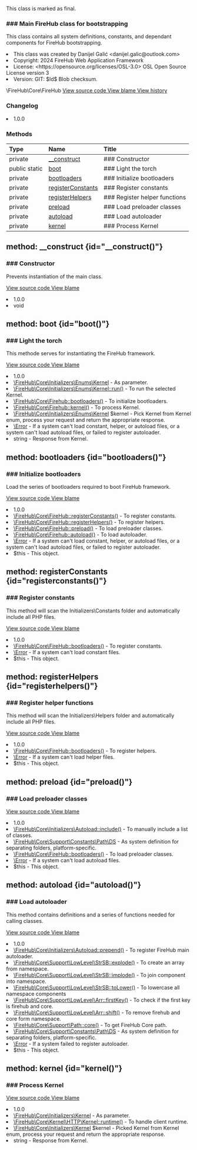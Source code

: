 <title># FireHub</title>

<code-block lang="php">
<![CDATA[final class \FireHub\Core\FireHub()]]>
</code-block>





<tip>
    <p>
        This class is marked as <format style="bold">final</format>.
    </p>
</tip>







### ### Main FireHub class for bootstrapping

<p><format style="italic">This class contains all system definitions, constants, and dependant components for FireHub bootstrapping.</format></p>

<deflist>
    <def title="Class basic info:">
        <list><li>This class was created by Danijel Galić &lt;danijel.galic@outlook.com&gt;</li><li>Copyright: 2024 FireHub Web Application Framework</li><li>License: &lt;https://opensource.org/licenses/OSL-3.0&gt; OSL Open Source License version 3</li><li>Version: GIT: $Id$ Blob checksum.</li></list>
    </def>
</deflist>

<deflist><def title="Fully Qualified Class Name:">
        \FireHub\Core\FireHub
    </def><def title="Source code:">
        <a href="https://github.com/The-FireHub-Project/Core/blob/develop-pre-alpha-m1/src/firehub.FireHub.php#L34">
            View source code
        </a>
    </def>
    <def title="Blame:">
        <a href="https://github.com/The-FireHub-Project/Core/blame/develop-pre-alpha-m1/src/firehub.FireHub.php">
            View blame
        </a>
    </def>
    <def title="History:">
        <a href="https://github.com/The-FireHub-Project/Core/commits/develop-pre-alpha-m1/src/firehub.FireHub.php">
            View history
        </a>
    </def></deflist>
### Changelog
<deflist>
    <def title="Version history:">
        <list><li>1.0.0</li></list>
    </def>
</deflist>


### Methods
| Type | Name | Title |
|:-----|:-----|:------|
|private|<a href="#__construct()">__construct</a>|### Constructor|
|public static |<a href="#boot()">boot</a>|### Light the torch|
|private|<a href="#bootloaders()">bootloaders</a>|### Initialize bootloaders|
|private|<a href="#registerconstants()">registerConstants</a>|### Register constants|
|private|<a href="#registerhelpers()">registerHelpers</a>|### Register helper functions|
|private|<a href="#preload()">preload</a>|### Load preloader classes|
|private|<a href="#autoload()">autoload</a>|### Load autoloader|
|private|<a href="#kernel()">kernel</a>|### Process Kernel|

## method: __construct {id="__construct()"}

<code-block lang="php">
    <![CDATA[private FireHub::__construct():void]]>
</code-block>













### ### Constructor

<p><format style="italic">Prevents instantiation of the main class.</format></p>

<deflist><def title="Source code:">
                <a href="https://github.com/The-FireHub-Project/Core/blob/develop-pre-alpha-m1/src/firehub.FireHub.php#L44">
                    View source code
                </a>
            </def>
            <def title="Blame:">
                <a href="https://github.com/The-FireHub-Project/Core/blame/develop-pre-alpha-m1/src/firehub.FireHub.php#L44">
                    View blame
                </a>
            </def></deflist>
<deflist>
    <def title="Version history:">
        <list><li>1.0.0</li></list>
    </def>
</deflist>
<deflist>
    <def title="This method returns:">
        <list><li>void</li></list>
    </def>
</deflist>
## method: boot {id="boot()"}

<code-block lang="php">
    <![CDATA[public static FireHub::boot(\FireHub\Core\Initializers\Enums\Kernel $kernel):string]]>
</code-block>













### ### Light the torch

<p><format style="italic">This methode serves for instantiating the FireHub framework.</format></p>

<deflist><def title="Source code:">
                <a href="https://github.com/The-FireHub-Project/Core/blob/develop-pre-alpha-m1/src/firehub.FireHub.php#L67">
                    View source code
                </a>
            </def>
            <def title="Blame:">
                <a href="https://github.com/The-FireHub-Project/Core/blame/develop-pre-alpha-m1/src/firehub.FireHub.php#L67">
                    View blame
                </a>
            </def></deflist>
<deflist>
    <def title="Version history:">
        <list><li>1.0.0</li></list>
    </def>
</deflist>
<deflist>
    <def title="This method uses:">
        <list><li><a href="Kernel.md">\FireHub\Core\Initializers\Enums\Kernel</a>  - <format style="italic">As parameter.</format></li><li><a href="Kernel.md#run()">\FireHub\Core\Initializers\Enums\Kernel::run()</a>  - <format style="italic">To run the selected Kernel.</format></li><li><a href="Firehub.md#bootloaders()">\FireHub\Core\Firehub::bootloaders()</a>  - <format style="italic">To initialize bootloaders.</format></li><li><a href="Firehub.md#kernel()">\FireHub\Core\Firehub::kernel()</a>  - <format style="italic">To process Kernel.</format></li></list>
    </def>
</deflist>
<deflist>
    <def title="This method has parameters:">
        <list><li><a href="Kernel.md">\FireHub\Core\Initializers\Enums\Kernel</a> <format style="bold">$kernel</format> - <format style="italic">
Pick Kernel from Kernel enum, process your request and return the appropriate response.
</format></li></list>
    </def>
</deflist>
<deflist>
    <def title="This method throws:">
        <list><li><a href="Error.md">\Error</a> - <format style="italic">If a system can&#039;t load constant, helper, or autoload files, or a system can&#039;t load autoload files,
or failed to register autoloader.</format></li></list>
    </def>
</deflist>
<deflist>
    <def title="This method returns:">
        <list><li>string - <format style="italic">Response from Kernel.</format></li></list>
    </def>
</deflist>
## method: bootloaders {id="bootloaders()"}

<code-block lang="php">
    <![CDATA[private FireHub::bootloaders():$this]]>
</code-block>













### ### Initialize bootloaders

<p><format style="italic">Load the series of bootloaders required to boot FireHub framework.</format></p>

<deflist><def title="Source code:">
                <a href="https://github.com/The-FireHub-Project/Core/blob/develop-pre-alpha-m1/src/firehub.FireHub.php#L92">
                    View source code
                </a>
            </def>
            <def title="Blame:">
                <a href="https://github.com/The-FireHub-Project/Core/blame/develop-pre-alpha-m1/src/firehub.FireHub.php#L92">
                    View blame
                </a>
            </def></deflist>
<deflist>
    <def title="Version history:">
        <list><li>1.0.0</li></list>
    </def>
</deflist>
<deflist>
    <def title="This method uses:">
        <list><li><a href="FireHub.md#registerconstants()">\FireHub\Core\FireHub::registerConstants()</a>  - <format style="italic">To register constants.</format></li><li><a href="FireHub.md#registerhelpers()">\FireHub\Core\FireHub::registerHelpers()</a>  - <format style="italic">To register helpers.</format></li><li><a href="FireHub.md#preload()">\FireHub\Core\FireHub::preload()</a>  - <format style="italic">To load preloader classes.</format></li><li><a href="Firehub.md#autoload()">\FireHub\Core\Firehub::autoload()</a>  - <format style="italic">To load autoloader.</format></li></list>
    </def>
</deflist>
<deflist>
    <def title="This method throws:">
        <list><li><a href="Error.md">\Error</a> - <format style="italic">If a system can&#039;t load constant, helper, or autoload files, or a system can&#039;t load autoload files,
or failed to register autoloader.</format></li></list>
    </def>
</deflist>
<deflist>
    <def title="This method returns:">
        <list><li>$this - <format style="italic">This object.</format></li></list>
    </def>
</deflist>
## method: registerConstants {id="registerconstants()"}

<code-block lang="php">
    <![CDATA[private FireHub::registerConstants():$this]]>
</code-block>













### ### Register constants

<p><format style="italic">This method will scan the Initializers\Constants folder and automatically include all PHP files.</format></p>

<deflist><def title="Source code:">
                <a href="https://github.com/The-FireHub-Project/Core/blob/develop-pre-alpha-m1/src/firehub.FireHub.php#L112">
                    View source code
                </a>
            </def>
            <def title="Blame:">
                <a href="https://github.com/The-FireHub-Project/Core/blame/develop-pre-alpha-m1/src/firehub.FireHub.php#L112">
                    View blame
                </a>
            </def></deflist>
<deflist>
    <def title="Version history:">
        <list><li>1.0.0</li></list>
    </def>
</deflist>
<deflist>
    <def title="This method is used by:">
        <list><li><a href="FireHub.md#bootloaders()">\FireHub\Core\FireHub::bootloaders()</a>  - <format style="italic">To register constants.</format></li></list>
    </def>
</deflist>
<deflist>
    <def title="This method throws:">
        <list><li><a href="Error.md">\Error</a> - <format style="italic">If a system can&#039;t load constant files.</format></li></list>
    </def>
</deflist>
<deflist>
    <def title="This method returns:">
        <list><li>$this - <format style="italic">This object.</format></li></list>
    </def>
</deflist>
## method: registerHelpers {id="registerhelpers()"}

<code-block lang="php">
    <![CDATA[private FireHub::registerHelpers():$this]]>
</code-block>













### ### Register helper functions

<p><format style="italic">This method will scan the Initializers\Helpers folder and automatically include all PHP files.</format></p>

<deflist><def title="Source code:">
                <a href="https://github.com/The-FireHub-Project/Core/blob/develop-pre-alpha-m1/src/firehub.FireHub.php#L143">
                    View source code
                </a>
            </def>
            <def title="Blame:">
                <a href="https://github.com/The-FireHub-Project/Core/blame/develop-pre-alpha-m1/src/firehub.FireHub.php#L143">
                    View blame
                </a>
            </def></deflist>
<deflist>
    <def title="Version history:">
        <list><li>1.0.0</li></list>
    </def>
</deflist>
<deflist>
    <def title="This method is used by:">
        <list><li><a href="FireHub.md#bootloaders()">\FireHub\Core\FireHub::bootloaders()</a>  - <format style="italic">To register helpers.</format></li></list>
    </def>
</deflist>
<deflist>
    <def title="This method throws:">
        <list><li><a href="Error.md">\Error</a> - <format style="italic">If a system can&#039;t load helper files.</format></li></list>
    </def>
</deflist>
<deflist>
    <def title="This method returns:">
        <list><li>$this - <format style="italic">This object.</format></li></list>
    </def>
</deflist>
## method: preload {id="preload()"}

<code-block lang="php">
    <![CDATA[private FireHub::preload():$this]]>
</code-block>













### ### Load preloader classes



<deflist><def title="Source code:">
                <a href="https://github.com/The-FireHub-Project/Core/blob/develop-pre-alpha-m1/src/firehub.FireHub.php#L176">
                    View source code
                </a>
            </def>
            <def title="Blame:">
                <a href="https://github.com/The-FireHub-Project/Core/blame/develop-pre-alpha-m1/src/firehub.FireHub.php#L176">
                    View blame
                </a>
            </def></deflist>
<deflist>
    <def title="Version history:">
        <list><li>1.0.0</li></list>
    </def>
</deflist>
<deflist>
    <def title="This method uses:">
        <list><li><a href="Autoload.md#include()">\FireHub\Core\Initializers\Autoload::include()</a>  - <format style="italic">To manually include a list of classes.</format></li><li><a href="DS.md">\FireHub\Core\Support\Constants\Path\DS</a>  - <format style="italic">As system definition for separating folders, platform-specific.</format></li></list>
    </def>
</deflist>
<deflist>
    <def title="This method is used by:">
        <list><li><a href="FireHub.md#bootloaders()">\FireHub\Core\FireHub::bootloaders()</a>  - <format style="italic">To load preloader classes.</format></li></list>
    </def>
</deflist>
<deflist>
    <def title="This method throws:">
        <list><li><a href="Error.md">\Error</a> - <format style="italic">If a system can&#039;t load autoload files.</format></li></list>
    </def>
</deflist>
<deflist>
    <def title="This method returns:">
        <list><li>$this - <format style="italic">This object.</format></li></list>
    </def>
</deflist>
## method: autoload {id="autoload()"}

<code-block lang="php">
    <![CDATA[private FireHub::autoload():$this]]>
</code-block>













### ### Load autoloader

<p><format style="italic">This method contains definitions and a series of functions needed for calling classes.</format></p>

<deflist><def title="Source code:">
                <a href="https://github.com/The-FireHub-Project/Core/blob/develop-pre-alpha-m1/src/firehub.FireHub.php#L228">
                    View source code
                </a>
            </def>
            <def title="Blame:">
                <a href="https://github.com/The-FireHub-Project/Core/blame/develop-pre-alpha-m1/src/firehub.FireHub.php#L228">
                    View blame
                </a>
            </def></deflist>
<deflist>
    <def title="Version history:">
        <list><li>1.0.0</li></list>
    </def>
</deflist>
<deflist>
    <def title="This method uses:">
        <list><li><a href="Autoload.md#prepend()">\FireHub\Core\Initializers\Autoload::prepend()</a>  - <format style="italic">To register FireHub main autoloader.</format></li><li><a href="StrSB.md#explode()">\FireHub\Core\Support\LowLevel\StrSB::explode()</a>  - <format style="italic">To create an array from namespace.</format></li><li><a href="StrSB.md#implode()">\FireHub\Core\Support\LowLevel\StrSB::implode()</a>  - <format style="italic">To join component into namespace.</format></li><li><a href="StrSB.md#tolower()">\FireHub\Core\Support\LowLevel\StrSB::toLower()</a>  - <format style="italic">To lowercase all namespace components</format></li><li><a href="Arr.md#firstkey()">\FireHub\Core\Support\LowLevel\Arr::firstKey()</a>  - <format style="italic">To check if the first key is firehub and core.</format></li><li><a href="Arr.md#shift()">\FireHub\Core\Support\LowLevel\Arr::shift()</a>  - <format style="italic">To remove firehub and core form namespace.</format></li><li><a href="Path.md#core()">\FireHub\Core\Support\Path::core()</a>  - <format style="italic">To get FireHub Core path.</format></li><li><a href="DS.md">\FireHub\Core\Support\Constants\Path\DS</a>  - <format style="italic">As system definition for separating folders, platform-specific.</format></li></list>
    </def>
</deflist>
<deflist>
    <def title="This method throws:">
        <list><li><a href="Error.md">\Error</a> - <format style="italic">If a system failed to register autoloader.</format></li></list>
    </def>
</deflist>
<deflist>
    <def title="This method returns:">
        <list><li>$this - <format style="italic">This object.</format></li></list>
    </def>
</deflist>
## method: kernel {id="kernel()"}

<code-block lang="php">
    <![CDATA[private FireHub::kernel(\FireHub\Core\Initializers\Kernel $kernel):string]]>
</code-block>













### ### Process Kernel



<deflist><def title="Source code:">
                <a href="https://github.com/The-FireHub-Project/Core/blob/develop-pre-alpha-m1/src/firehub.FireHub.php#L270">
                    View source code
                </a>
            </def>
            <def title="Blame:">
                <a href="https://github.com/The-FireHub-Project/Core/blame/develop-pre-alpha-m1/src/firehub.FireHub.php#L270">
                    View blame
                </a>
            </def></deflist>
<deflist>
    <def title="Version history:">
        <list><li>1.0.0</li></list>
    </def>
</deflist>
<deflist>
    <def title="This method uses:">
        <list><li><a href="Kernel.md">\FireHub\Core\Initializers\Kernel</a>  - <format style="italic">As parameter.</format></li><li><a href="Kernel.md#runtime()">\FireHub\Core\Kernel\HTTP\Kernel::runtime()</a>  - <format style="italic">To handle client runtime.</format></li></list>
    </def>
</deflist>
<deflist>
    <def title="This method has parameters:">
        <list><li><a href="Kernel.md">\FireHub\Core\Initializers\Kernel</a> <format style="bold">$kernel</format> - <format style="italic">
Picked Kernel from Kernel enum, process your request and return the appropriate response.
</format></li></list>
    </def>
</deflist>
<deflist>
    <def title="This method returns:">
        <list><li>string - <format style="italic">Response from Kernel.</format></li></list>
    </def>
</deflist>